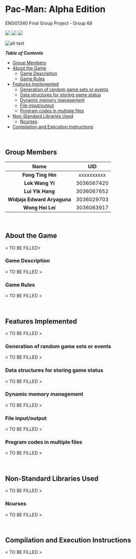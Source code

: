 # Pac-Man: Alpha Edition
ENGG1340 Final Group Project - Group 68

![](https://img.shields.io/badge/Exam%20Preparation-Low-red) ![](https://img.shields.io/badge/Stress%20level-High-critical) ![](https://img.shields.io/badge/C%2B%2B%20-100%25-brightgreen)

![alt text](https://m.media-amazon.com/images/S/aplus-media-library-service-media/aab7335f-9acf-46b6-bd3b-ee09c407e7ca.__CR0,0,970,300_PT0_SX970_V1___.jpg)

***Table of Contents***

- [Group Members](#group-members)
- [About the Game](#about-the-game)
  - [Game Description](#game-description)
  - [Game Rules](#game-rules)
- [Features Implemented](#features-implemented)
  - [Generation of random game sets or events](#generation-of-random-game-sets-or-events)
  - [Data structures for storing game status](#data-structures-for-storing-game-status)
  - [Dynamic memory management](#dynamic-memory-management)
  - [File input/output](#file-inputoutput)
  - [Program codes in multiple files](#program-codes-in-multiple-files)
- [Non-Standard Libraries Used](#non-standard-libraries-used)
  - [Ncurses](#ncurses)
- [Compilation and Execution Instructions](#compilation-and-execution-instructions)

<br>

## Group Members
|  Name  |  UID  |
| :------------:  |  :------------: |
|  **Fong Ting Hin**  |  xxxxxxxxxx  | FongTingHin on Github
|  **Lok Wang Yi**  |  3036067420  | lokwy-hku on Github
|  **Lui Yik Hang**  |  3036067652  | felixlyh on Github
|  **Widjaja Edward Aryaguna**  |  3036029703  | W-Edward on Github
|  **Wong Hoi Lei**  |  3036063917  | ginngerine on Github

<br>

##  About the Game
< TO BE FILLED>

###  Game Description
< TO BE FILLED >

###  Game Rules
< TO BE FILLED > 

<br>

##  Features Implemented
< TO BE FILLED >

### Generation of random game sets or events
< TO BE FILLED >

### Data structures for storing game status
< TO BE FILLED >

### Dynamic memory management
< TO BE FILLED >

### File input/output
< TO BE FILLED >

### Program codes in multiple files
< TO BE FILLED >

<br>

## Non-Standard Libraries Used
< TO BE FILLED >

### Ncurses
< TO BE FILLED >

<br>

## Compilation and Execution Instructions
< TO BE FILLED >
